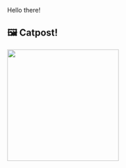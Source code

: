 Hello there!



## 🖼️ Catpost!

<sub>
    <img src="https://cdn2.thecatapi.com/images/dg4.jpg" height="256">
</sub>

